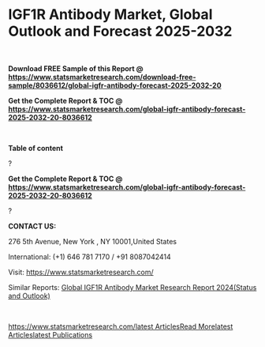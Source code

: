 <h1>IGF1R Antibody Market, Global Outlook and Forecast 2025-2032</h1><br/><p><strong>Download FREE Sample of this Report @ <a href="https://www.statsmarketresearch.com/download-free-sample/8036612/global-igfr-antibody-forecast-2025-2032-20">https://www.statsmarketresearch.com/download-free-sample/8036612/global-igfr-antibody-forecast-2025-2032-20</a></strong></p>
 
 
 
 <div><b>Get the Complete Report & TOC @ <a href="https://www.statsmarketresearch.com/global-igfr-antibody-forecast-2025-2032-20-8036612">https://www.statsmarketresearch.com/global-igfr-antibody-forecast-2025-2032-20-8036612</a></b></div>
 
 
 
 <p><br />
 
 <b>Table of content</b></p>
 
 
 
 <p>? </p>
 
 
 
 <div><b>Get the Complete Report & TOC @ <a href="https://www.statsmarketresearch.com/global-igfr-antibody-forecast-2025-2032-20-8036612">https://www.statsmarketresearch.com/global-igfr-antibody-forecast-2025-2032-20-8036612</a></b></div>
 
 
 
 <p>? </p>
 
 
 
 <p><b>CONTACT US:</b><br />
 
 276 5th Avenue, New York , NY 10001,United States<br />
 
 International: (+1) 646 781 7170 / +91 8087042414<br />
 
 Visit: <a href="https://www.statsmarketresearch.com/">https://www.statsmarketresearch.com/</a><br />
 
 Similar Reports: <a href="https://www.statsmarketresearch.com/global-igfr-antibody-forecast-2025-2032-20-8036612">Global IGF1R Antibody Market Research Report 2024(Status and Outlook)</a><br />
 
 <br />
 
 <a href="https://gyeongbokgung.com">https://www.statsmarketresearch.com/</a><a href="https://hallyeomaritime.com">latest Articles</a><a href="https://jingwansa.com">Read More</a><a href="https://nguoiviet.jp/">latest Articles</a><a href="https://www.intelmarketresearch.com/">latest Publications</a></p>